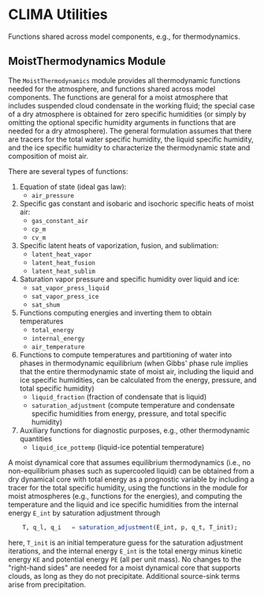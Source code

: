 # CLIMA Utilities
Functions shared across model components, e.g., for thermodynamics.

## MoistThermodynamics Module

The `MoistThermodynamics` module provides all thermodynamic functions needed for the atmosphere, and functions shared across model components. The functions are general for a moist atmosphere that includes suspended cloud condensate in the working fluid; the special case of a dry atmosphere is obtained for zero specific humidities (or simply by omitting the optional specific humidity arguments in functions that are needed for a dry atmosphere). The general formulation assumes that there are tracers for the total water specific humidity, the liquid specific humidity, and the ice specific humidity to characterize the thermodynamic state and composition of moist air.

There are several types of functions:

1. Equation of state (ideal gas law):
    * `air_pressure`
2. Specific gas constant and isobaric and isochoric specific heats of moist air:
    * `gas_constant_air`
    * `cp_m`
    * `cv_m`
3. Specific latent heats of vaporization, fusion, and sublimation:
    * `latent_heat_vapor`
    * `latent_heat_fusion`
    * `latent_heat_sublim`
4. Saturation vapor pressure and specific humidity over liquid and ice:
    * `sat_vapor_press_liquid`
    * `sat_vapor_press_ice`
    * `sat_shum`
5. Functions computing energies and inverting them to obtain temperatures
    * `total_energy`
    * `internal_energy`
    * `air_temperature`
6. Functions to compute temperatures and partitioning of water into phases in thermodynamic equilibrium (when Gibbs' phase rule implies that the entire thermodynamic state of moist air, including the liquid and ice specific humidities, can be calculated from the energy, pressure, and total specific humidity)
    * `liquid_fraction` (fraction of condensate that is liquid)
    * `saturation_adjustment` (compute temperature and condensate specific humidities from energy, pressure, and total specific humidity)
7. Auxiliary functions for diagnostic purposes, e.g., other thermodynamic quantities
    * `liquid_ice_pottemp` (liquid-ice potential temperature)

A moist dynamical core that assumes equilibrium thermodynamics (i.e., no non-equilibrium phases such as supercooled liquid) can be obtained from a dry dynamical core with total energy as a prognostic variable by including a tracer for the total specific humidity, using the functions in the module for moist atmospheres (e.g., functions for the energies), and computing the temperature and the liquid and ice specific humidities from the internal energy `E_int` by saturation adjustment through
```julia
    T, q_l, q_i   = saturation_adjustment(E_int, p, q_t, T_init);
```
here, `T_init` is an initial temperature guess for the saturation adjustment iterations, and the internal energy `E_int` is the total energy minus kinetic energy `KE` and potential energy `PE` (all per unit mass). No changes to the "right-hand sides" are needed for a moist dynamical core that supports clouds, as long as they do not precipitate. Additional source-sink terms arise from precipitation. 

